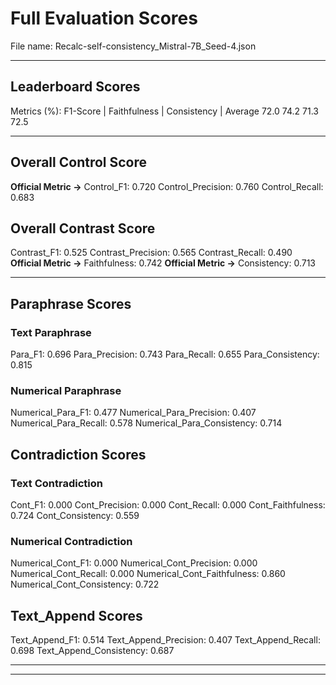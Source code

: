 # Full Evaluation Scores

File name: Recalc-self-consistency_Mistral-7B_Seed-4.json


---

## Leaderboard Scores

Metrics (%): F1-Score | Faithfulness | Consistency | Average
                72.0        74.2          71.3        72.5

---

## Overall Control Score

**Official Metric ->** Control_F1: 0.720
Control_Precision: 0.760
Control_Recall: 0.683

## Overall Contrast Score

Contrast_F1: 0.525
Contrast_Precision: 0.565
Contrast_Recall: 0.490
**Official Metric ->** Faithfulness: 0.742
**Official Metric ->** Consistency: 0.713

---


## Paraphrase Scores


### Text Paraphrase

Para_F1: 0.696
Para_Precision: 0.743
Para_Recall: 0.655
Para_Consistency: 0.815


### Numerical Paraphrase

Numerical_Para_F1: 0.477
Numerical_Para_Precision: 0.407
Numerical_Para_Recall: 0.578
Numerical_Para_Consistency: 0.714


## Contradiction Scores


### Text Contradiction

Cont_F1: 0.000
Cont_Precision: 0.000
Cont_Recall: 0.000
Cont_Faithfulness: 0.724
Cont_Consistency: 0.559


### Numerical Contradiction

Numerical_Cont_F1: 0.000
Numerical_Cont_Precision: 0.000
Numerical_Cont_Recall: 0.000
Numerical_Cont_Faithfulness: 0.860
Numerical_Cont_Consistency: 0.722


## Text_Append Scores

Text_Append_F1: 0.514
Text_Append_Precision: 0.407
Text_Append_Recall: 0.698
Text_Append_Consistency: 0.687

---


---

